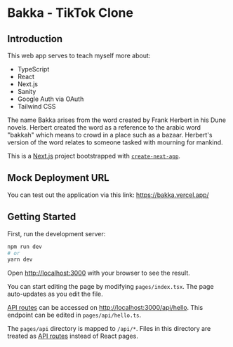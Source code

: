 # Bakka - TikTok Clone

## Introduction

This web app serves to teach myself more about:

- TypeScript
- React
- Next.js
- Sanity
- Google Auth via OAuth
- Tailwind CSS

The name Bakka arises from the word created by Frank Herbert in his Dune novels. Herbert created the word as a reference to the arabic word "bakkah" which means to crowd in a place such as a bazaar. Herbert's version of the word relates to someone tasked with mourning for mankind.

This is a [Next.js](https://nextjs.org/) project bootstrapped with [`create-next-app`](https://github.com/vercel/next.js/tree/canary/packages/create-next-app).

## Mock Deployment URL

You can test out the application via this link: https://bakka.vercel.app/

## Getting Started

First, run the development server:

```bash
npm run dev
# or
yarn dev
```

Open [http://localhost:3000](http://localhost:3000) with your browser to see the result.

You can start editing the page by modifying `pages/index.tsx`. The page auto-updates as you edit the file.

[API routes](https://nextjs.org/docs/api-routes/introduction) can be accessed on [http://localhost:3000/api/hello](http://localhost:3000/api/hello). This endpoint can be edited in `pages/api/hello.ts`.

The `pages/api` directory is mapped to `/api/*`. Files in this directory are treated as [API routes](https://nextjs.org/docs/api-routes/introduction) instead of React pages.
